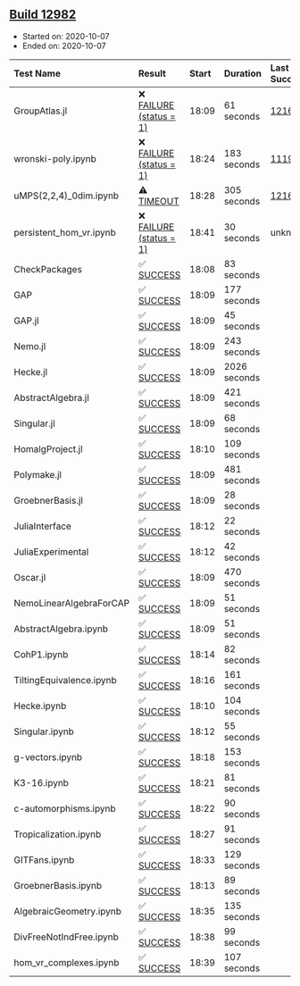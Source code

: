 ## [Build 12982](https://oscarci.mathematik.uni-kl.de/job/oscar/12982/)

* Started on: 2020-10-07
* Ended on: 2020-10-07

| Test Name    | Result | Start | Duration | Last Success | First Failure |
|:-------------|:-------|:------|:---------|:-------------|:--------------|
| GroupAtlas.jl | ❌ [FAILURE (status = 1)](https://oscarci.mathematik.uni-kl.de/job/oscar/12982/artifact/logs/build-12982/GroupAtlas.jl.log) | 18:09 | 61 seconds | [12167](https://oscarci.mathematik.uni-kl.de/job/oscar/12167/) | [12168](https://oscarci.mathematik.uni-kl.de/job/oscar/12168/) |
| wronski-poly.ipynb | ❌ [FAILURE (status = 1)](https://oscarci.mathematik.uni-kl.de/job/oscar/12982/artifact/logs/build-12982/wronski-poly.ipynb.log) | 18:24 | 183 seconds | [11192](https://oscarci.mathematik.uni-kl.de/job/oscar/11192/) | [11193](https://oscarci.mathematik.uni-kl.de/job/oscar/11193/) |
| uMPS(2,2,4)_0dim.ipynb | ⚠ [TIMEOUT](https://oscarci.mathematik.uni-kl.de/job/oscar/12982/artifact/logs/build-12982/uMPS-2-2-4-_0dim.ipynb.log) | 18:28 | 305 seconds | [12167](https://oscarci.mathematik.uni-kl.de/job/oscar/12167/) | [12168](https://oscarci.mathematik.uni-kl.de/job/oscar/12168/) |
| persistent_hom_vr.ipynb | ❌ [FAILURE (status = 1)](https://oscarci.mathematik.uni-kl.de/job/oscar/12982/artifact/logs/build-12982/persistent_hom_vr.ipynb.log) | 18:41 | 30 seconds | unknown | unknown |
| CheckPackages | ✅ [SUCCESS](https://oscarci.mathematik.uni-kl.de/job/oscar/12982/artifact/logs/build-12982/CheckPackages.log) | 18:08 | 83 seconds |  |  |
| GAP | ✅ [SUCCESS](https://oscarci.mathematik.uni-kl.de/job/oscar/12982/artifact/logs/build-12982/GAP.log) | 18:09 | 177 seconds |  |  |
| GAP.jl | ✅ [SUCCESS](https://oscarci.mathematik.uni-kl.de/job/oscar/12982/artifact/logs/build-12982/GAP.jl.log) | 18:09 | 45 seconds |  |  |
| Nemo.jl | ✅ [SUCCESS](https://oscarci.mathematik.uni-kl.de/job/oscar/12982/artifact/logs/build-12982/Nemo.jl.log) | 18:09 | 243 seconds |  |  |
| Hecke.jl | ✅ [SUCCESS](https://oscarci.mathematik.uni-kl.de/job/oscar/12982/artifact/logs/build-12982/Hecke.jl.log) | 18:09 | 2026 seconds |  |  |
| AbstractAlgebra.jl | ✅ [SUCCESS](https://oscarci.mathematik.uni-kl.de/job/oscar/12982/artifact/logs/build-12982/AbstractAlgebra.jl.log) | 18:09 | 421 seconds |  |  |
| Singular.jl | ✅ [SUCCESS](https://oscarci.mathematik.uni-kl.de/job/oscar/12982/artifact/logs/build-12982/Singular.jl.log) | 18:09 | 68 seconds |  |  |
| HomalgProject.jl | ✅ [SUCCESS](https://oscarci.mathematik.uni-kl.de/job/oscar/12982/artifact/logs/build-12982/HomalgProject.jl.log) | 18:10 | 109 seconds |  |  |
| Polymake.jl | ✅ [SUCCESS](https://oscarci.mathematik.uni-kl.de/job/oscar/12982/artifact/logs/build-12982/Polymake.jl.log) | 18:09 | 481 seconds |  |  |
| GroebnerBasis.jl | ✅ [SUCCESS](https://oscarci.mathematik.uni-kl.de/job/oscar/12982/artifact/logs/build-12982/GroebnerBasis.jl.log) | 18:09 | 28 seconds |  |  |
| JuliaInterface | ✅ [SUCCESS](https://oscarci.mathematik.uni-kl.de/job/oscar/12982/artifact/logs/build-12982/JuliaInterface.log) | 18:12 | 22 seconds |  |  |
| JuliaExperimental | ✅ [SUCCESS](https://oscarci.mathematik.uni-kl.de/job/oscar/12982/artifact/logs/build-12982/JuliaExperimental.log) | 18:12 | 42 seconds |  |  |
| Oscar.jl | ✅ [SUCCESS](https://oscarci.mathematik.uni-kl.de/job/oscar/12982/artifact/logs/build-12982/Oscar.jl.log) | 18:09 | 470 seconds |  |  |
| NemoLinearAlgebraForCAP | ✅ [SUCCESS](https://oscarci.mathematik.uni-kl.de/job/oscar/12982/artifact/logs/build-12982/NemoLinearAlgebraForCAP.log) | 18:09 | 51 seconds |  |  |
| AbstractAlgebra.ipynb | ✅ [SUCCESS](https://oscarci.mathematik.uni-kl.de/job/oscar/12982/artifact/logs/build-12982/AbstractAlgebra.ipynb.log) | 18:09 | 51 seconds |  |  |
| CohP1.ipynb | ✅ [SUCCESS](https://oscarci.mathematik.uni-kl.de/job/oscar/12982/artifact/logs/build-12982/CohP1.ipynb.log) | 18:14 | 82 seconds |  |  |
| TiltingEquivalence.ipynb | ✅ [SUCCESS](https://oscarci.mathematik.uni-kl.de/job/oscar/12982/artifact/logs/build-12982/TiltingEquivalence.ipynb.log) | 18:16 | 161 seconds |  |  |
| Hecke.ipynb | ✅ [SUCCESS](https://oscarci.mathematik.uni-kl.de/job/oscar/12982/artifact/logs/build-12982/Hecke.ipynb.log) | 18:10 | 104 seconds |  |  |
| Singular.ipynb | ✅ [SUCCESS](https://oscarci.mathematik.uni-kl.de/job/oscar/12982/artifact/logs/build-12982/Singular.ipynb.log) | 18:12 | 55 seconds |  |  |
| g-vectors.ipynb | ✅ [SUCCESS](https://oscarci.mathematik.uni-kl.de/job/oscar/12982/artifact/logs/build-12982/g-vectors.ipynb.log) | 18:18 | 153 seconds |  |  |
| K3-16.ipynb | ✅ [SUCCESS](https://oscarci.mathematik.uni-kl.de/job/oscar/12982/artifact/logs/build-12982/K3-16.ipynb.log) | 18:21 | 81 seconds |  |  |
| c-automorphisms.ipynb | ✅ [SUCCESS](https://oscarci.mathematik.uni-kl.de/job/oscar/12982/artifact/logs/build-12982/c-automorphisms.ipynb.log) | 18:22 | 90 seconds |  |  |
| Tropicalization.ipynb | ✅ [SUCCESS](https://oscarci.mathematik.uni-kl.de/job/oscar/12982/artifact/logs/build-12982/Tropicalization.ipynb.log) | 18:27 | 91 seconds |  |  |
| GITFans.ipynb | ✅ [SUCCESS](https://oscarci.mathematik.uni-kl.de/job/oscar/12982/artifact/logs/build-12982/GITFans.ipynb.log) | 18:33 | 129 seconds |  |  |
| GroebnerBasis.ipynb | ✅ [SUCCESS](https://oscarci.mathematik.uni-kl.de/job/oscar/12982/artifact/logs/build-12982/GroebnerBasis.ipynb.log) | 18:13 | 89 seconds |  |  |
| AlgebraicGeometry.ipynb | ✅ [SUCCESS](https://oscarci.mathematik.uni-kl.de/job/oscar/12982/artifact/logs/build-12982/AlgebraicGeometry.ipynb.log) | 18:35 | 135 seconds |  |  |
| DivFreeNotIndFree.ipynb | ✅ [SUCCESS](https://oscarci.mathematik.uni-kl.de/job/oscar/12982/artifact/logs/build-12982/DivFreeNotIndFree.ipynb.log) | 18:38 | 99 seconds |  |  |
| hom_vr_complexes.ipynb | ✅ [SUCCESS](https://oscarci.mathematik.uni-kl.de/job/oscar/12982/artifact/logs/build-12982/hom_vr_complexes.ipynb.log) | 18:39 | 107 seconds |  |  |
